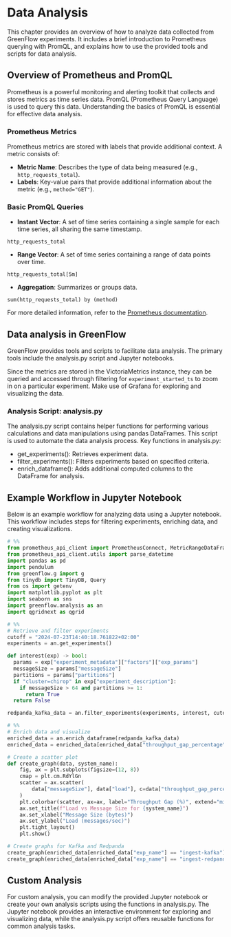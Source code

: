 # Data Analysis

This chapter provides an overview of how to analyze data collected from GreenFlow experiments. It includes a brief introduction to Prometheus querying with PromQL, and explains how to use the provided tools and scripts for data analysis.

## Overview of Prometheus and PromQL

Prometheus is a powerful monitoring and alerting toolkit that collects and stores metrics as time series data. PromQL (Prometheus Query Language) is used to query this data. Understanding the basics of PromQL is essential for effective data analysis.

### Prometheus Metrics

Prometheus metrics are stored with labels that provide additional context. A metric consists of:

- **Metric Name**: Describes the type of data being measured (e.g., `http_requests_total`).
- **Labels**: Key-value pairs that provide additional information about the metric (e.g., `method="GET"`).

### Basic PromQL Queries

- **Instant Vector**: A set of time series containing a single sample for each time series, all sharing the same timestamp.

```promql
http_requests_total
```

- **Range Vector**: A set of time series containing a range of data points over time.

```promql
http_requests_total[5m]
```

- **Aggregation**: Summarizes or groups data.

```promql
sum(http_requests_total) by (method)
```

For more detailed information, refer to the [Prometheus documentation](https://prometheus.io/docs/prometheus/latest/querying/basics/).

## Data analysis in GreenFlow

GreenFlow provides tools and scripts to facilitate data analysis. The primary tools include the analysis.py script and Jupyter notebooks.

Since the metrics are stored in the VictoriaMetrics instance, they can be queried and accessed through filtering for `experiment_started_ts` to zoom in on a particular experiment. Make use of Grafana for exploring and visualizing the data.

### Analysis Script: analysis.py

The analysis.py script contains helper functions for performing various calculations and data manipulations using pandas DataFrames. This script is used to automate the data analysis process.
Key functions in analysis.py:

- get_experiments(): Retrieves experiment data.
- filter_experiments(): Filters experiments based on specified criteria.
- enrich_dataframe(): Adds additional computed columns to the DataFrame for analysis.

## Example Workflow in Jupyter Notebook

Below is an example workflow for analyzing data using a Jupyter notebook. This workflow includes steps for filtering experiments, enriching data, and creating visualizations.

```python
# %%
from prometheus_api_client import PrometheusConnect, MetricRangeDataFrame
from prometheus_api_client.utils import parse_datetime
import pandas as pd
import pendulum
from greenflow.g import g
from tinydb import TinyDB, Query
from os import getenv
import matplotlib.pyplot as plt
import seaborn as sns
import greenflow.analysis as an
import qgridnext as qgrid

# %%
# Retrieve and filter experiments
cutoff = "2024-07-23T14:40:18.761822+02:00"
experiments = an.get_experiments()

def interest(exp) -> bool:
  params = exp["experiment_metadata"]["factors"]["exp_params"]
  messageSize = params["messageSize"]
  partitions = params["partitions"]
  if "cluster=chirop" in exp["experiment_description"]:
    if messageSize > 64 and partitions >= 1:
      return True
  return False

redpanda_kafka_data = an.filter_experiments(experiments, interest, cutoff)

# %%
# Enrich data and visualize
enriched_data = an.enrich_dataframe(redpanda_kafka_data)
enriched_data = enriched_data[enriched_data["throughput_gap_percentage"] < 0]

# Create a scatter plot
def create_graph(data, system_name):
    fig, ax = plt.subplots(figsize=(12, 8))
    cmap = plt.cm.RdYlGn
    scatter = ax.scatter(
        data["messageSize"], data["load"], c=data["throughput_gap_percentage"], cmap=cmap, s=50
    )
    plt.colorbar(scatter, ax=ax, label="Throughput Gap (%)", extend="min")
    ax.set_title(f"Load vs Message Size for {system_name}")
    ax.set_xlabel("Message Size (bytes)")
    ax.set_ylabel("Load (messages/sec)")
    plt.tight_layout()
    plt.show()

# Create graphs for Kafka and Redpanda
create_graph(enriched_data[enriched_data["exp_name"] == "ingest-kafka"], "Kafka")
create_graph(enriched_data[enriched_data["exp_name"] == "ingest-redpanda"], "Redpanda")
```

## Custom Analysis

For custom analysis, you can modify the provided Jupyter notebook or create your own analysis scripts using the functions in analysis.py. The Jupyter notebook provides an interactive environment for exploring and visualizing data, while the analysis.py script offers reusable functions for common analysis tasks.
